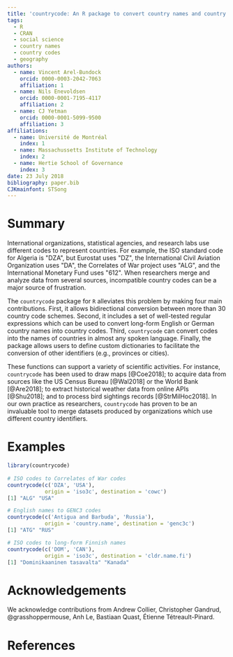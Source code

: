 ```yaml
---
title: 'countrycode: An R package to convert country names and country codes'
tags:
  - R
  - CRAN
  - social science
  - country names
  - country codes
  - geography
authors:
  - name: Vincent Arel-Bundock
    orcid: 0000-0003-2042-7063
    affiliation: 1
  - name: Nils Enevoldsen
    orcid: 0000-0001-7195-4117
    affiliation: 2
  - name: CJ Yetman
    orcid: 0000-0001-5099-9500
    affiliation: 3
affiliations:
  - name: Université de Montréal
    index: 1
  - name: Massachussetts Institute of Technology
    index: 2
  - name: Hertie School of Governance
    index: 3
date: 23 July 2018
bibliography: paper.bib
CJKmainfont: STSong
---
```


# Summary

International organizations, statistical agencies, and research labs use different codes to represent countries. For example, the ISO standard code for Algeria is "DZA", but Eurostat uses "DZ", the International Civil Aviation Organization uses "DA", the Correlates of War project uses "ALG", and the International Monetary Fund uses "612". When researchers merge and analyze data from several sources, incompatible country codes can be a major source of frustration.

The ``countrycode`` package for ``R`` alleviates this problem by making four main contributions. First, it allows bidirectional conversion between more than 30 country code schemes. Second, it includes a set of well-tested regular expressions which can be used to convert long-form English or German country names into country codes. Third, ``countrycode`` can convert codes into the names of countries in almost any spoken language. Finally, the package allows users to define custom dictionaries to facilitate the conversion of other identifiers (e.g., provinces or cities).

These functions can support a variety of scientific activities. For instance, ``countrycode`` has been used to draw maps [@Coe2018]; to acquire data from sources like the US Census Bureau [@Wal2018] or the World Bank [@Are2018]; to extract historical weather data from online APIs [@Shu2018]; and to process bird sightings records [@StrMilHoc2018]. In our own practice as researchers, ``countrycode`` has proven to be an invaluable tool to merge datasets produced by organizations which use different country identifiers. 

# Examples

```r
library(countrycode)
 
# ISO codes to Correlates of War codes
countrycode(c('DZA', 'USA'), 
            origin = 'iso3c', destination = 'cowc')
[1] "ALG" "USA"

# English names to GENC3 codes
countrycode(c('Antigua and Barbuda', 'Russia'), 
            origin = 'country.name', destination = 'genc3c')
[1] "ATG" "RUS"

# ISO codes to long-form Finnish names
countrycode(c('DOM', 'CAN'), 
            origin = 'iso3c', destination = 'cldr.name.fi')
[1] "Dominikaaninen tasavalta" "Kanada"
```

# Acknowledgements

We acknowledge contributions from Andrew Collier, Christopher Gandrud, \@grasshoppermouse, Anh Le, Bastiaan Quast, Étienne Tétreault-Pinard.

# References
